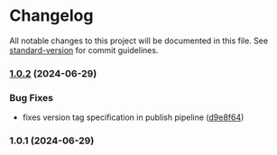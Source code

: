# Changelog

All notable changes to this project will be documented in this file. See [standard-version](https://github.com/conventional-changelog/standard-version) for commit guidelines.

### [1.0.2](https://github.com/dblencowe/go-cocktails/compare/v1.0.1...v1.0.2) (2024-06-29)


### Bug Fixes

* fixes version tag specification in publish pipeline ([d9e8f64](https://github.com/dblencowe/go-cocktails/commit/d9e8f642d37f585935aaa372c5247521210c0d3f))

### 1.0.1 (2024-06-29)
